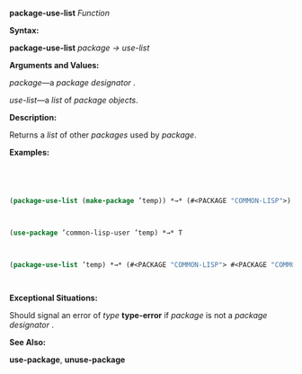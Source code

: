 **package-use-list** *Function* 



**Syntax:** 



**package-use-list** *package → use-list* 



**Arguments and Values:** 



*package*—a *package designator* . 



*use-list*—a *list* of *package objects*. 







 



 



**Description:** 



Returns a *list* of other *packages* used by *package*. 



**Examples:**
```lisp
 



(package-use-list (make-package ’temp)) *→* (#<PACKAGE "COMMON-LISP">) 



(use-package ’common-lisp-user ’temp) *→* T 



(package-use-list ’temp) *→* (#<PACKAGE "COMMON-LISP"> #<PACKAGE "COMMON-LISP-USER">) 




```
**Exceptional Situations:** 



Should signal an error of *type* **type-error** if *package* is not a *package designator* . 



**See Also:** 



**use-package**, **unuse-package** 



